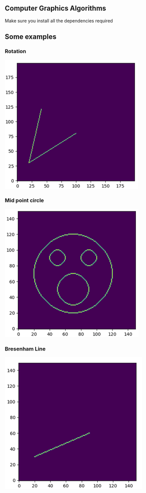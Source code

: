 ## Computer Graphics Algorithms

Make sure you install all the dependencies required 

## Some examples

### Rotation
![rotation](images/rotation.png)

### Mid point circle
![midpoint](images/midpoint.png)

### Bresenham Line
![bresenham](images/bresenham.png)

